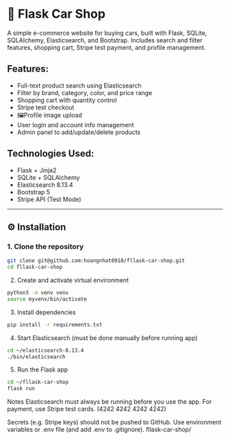 # 🚗 Flask Car Shop

A simple e-commerce website for buying cars, built with Flask, SQLite, SQLAlchemy, Elasticsearch, and Bootstrap. Includes search and filter features, shopping cart, Stripe test payment, and profile management.

## Features:
- Full-text product search using Elasticsearch
- Filter by brand, category, color, and price range
- Shopping cart with quantity control
- Stripe test checkout
- 🖼Profile image upload
- User login and account info management
- Admin panel to add/update/delete products

## Technologies Used:
- Flask + Jinja2
- SQLite + SQLAlchemy
- Elasticsearch 8.13.4
- Bootstrap 5
- Stripe API (Test Mode)

---

## ⚙️ Installation

### 1. Clone the repository

```bash
git clone git@github.com:hoangnhat0910/fllask-car-shop.git
cd fllask-car-shop
```
2. Create and activate virtual environment
```bash
python3 -m venv venv
source myvenv/bin/activate
```
3. Install dependencies
```bash
pip install -r requirements.txt
```
4. Start Elasticsearch (must be done manually before running app)
```bash
cd ~/elasticsearch-8.13.4
./bin/elasticsearch
```
5. Run the Flask app
```bash
cd ~/fllask-car-shop
flask run
```
Notes
Elasticsearch must always be running before you use the app.
For payment, use Stripe test cards. (4242 4242 4242 4242)

Secrets (e.g. Stripe keys) should not be pushed to GitHub. Use environment variables or .env file (and add .env to .gitignore).
fllask-car-shop/
